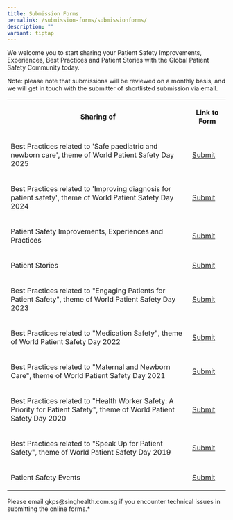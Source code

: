```yaml
---
title: Submission Forms
permalink: /submission-forms/submissionforms/
description: ""
variant: tiptap
---
```

<p>We welcome you to start sharing your Patient Safety Improvements, Experiences,
Best Practices and Patient Stories with the Global Patient Safety Community
today.</p>
<p>Note: please note that submissions will be reviewed on a monthly basis,
and we will get in touch with the submitter of shortlisted submission via
email.</p>
<table style="minWidth: 50px">
<colgroup>
<col>
<col>
</colgroup>
<tbody>
<tr>
<th rowspan="1" colspan="1">
<p>Sharing of</p>
</th>
<th rowspan="1" colspan="1">
<p>Link to Form</p>
</th>
</tr>
<tr>
<td rowspan="1" colspan="1">
<p>Best Practices related to 'Safe paediatric and newborn care', theme of
World Patient Safety Day 2025</p>
</td>
<td rowspan="1" colspan="1">
<p><a href="https://form.gov.sg/67f5eaf5ac6e19d2691a997b" rel="noopener nofollow" target="_blank">Submit</a>
</p>
</td>
</tr>
<tr>
<td rowspan="1" colspan="1">
<p>Best Practices related to 'Improving diagnosis for patient safety', theme
of World Patient Safety Day 2024</p>
</td>
<td rowspan="1" colspan="1">
<p><a href="https://form.gov.sg/666ab228e21624b30aa05075" rel="noopener nofollow" target="_blank">Submit</a>
</p>
</td>
</tr>
<tr>
<td rowspan="1" colspan="1">
<p>Patient Safety Improvements, Experiences and Practices</p>
</td>
<td rowspan="1" colspan="1">
<p><a href="https://form.gov.sg/64631e5f0fbfe400126c8e0d" rel="noopener noreferrer nofollow" target="_blank">Submit</a>
</p>
</td>
</tr>
<tr>
<td rowspan="1" colspan="1">
<p>Patient Stories</p>
</td>
<td rowspan="1" colspan="1">
<p><a href="https://form.gov.sg/64fd3b2886905700123b55d2" rel="noopener noreferrer nofollow" target="_blank">Submit</a>
</p>
</td>
</tr>
<tr>
<td rowspan="1" colspan="1">
<p>Best Practices related to "Engaging Patients for Patient Safety", theme
of World Patient Safety Day 2023</p>
</td>
<td rowspan="1" colspan="1">
<p><a href="https://form.gov.sg/645363b36101aa00118f298c" rel="noopener noreferrer nofollow" target="_blank">Submit</a>
</p>
</td>
</tr>
<tr>
<td rowspan="1" colspan="1">
<p>Best Practices related to "Medication Safety", theme of World Patient
Safety Day 2022</p>
</td>
<td rowspan="1" colspan="1">
<p><a href="https://form.gov.sg/64e447f20e024d001139dcc5" rel="noopener noreferrer nofollow" target="_blank">Submit</a>
</p>
</td>
</tr>
<tr>
<td rowspan="1" colspan="1">
<p>Best Practices related to "Maternal and Newborn Care", theme of World
Patient Safety Day 2021</p>
</td>
<td rowspan="1" colspan="1">
<p><a href="https://form.gov.sg/64e449ba3f58260013c32bb7" rel="noopener noreferrer nofollow" target="_blank">Submit</a>
</p>
</td>
</tr>
<tr>
<td rowspan="1" colspan="1">
<p>Best Practices related to "Health Worker Safety: A Priority for Patient
Safety", theme of World Patient Safety Day 2020</p>
</td>
<td rowspan="1" colspan="1">
<p><a href="https://form.gov.sg/64e44ab4c98c410011f5de95" rel="noopener noreferrer nofollow" target="_blank">Submit</a>
</p>
</td>
</tr>
<tr>
<td rowspan="1" colspan="1">
<p>Best Practices related to "Speak Up for Patient Safety", theme of World
Patient Safety Day 2019</p>
</td>
<td rowspan="1" colspan="1">
<p><a href="https://form.gov.sg/64e44b7c3f58260013c371bf" rel="noopener noreferrer nofollow" target="_blank">Submit</a>
</p>
</td>
</tr>
<tr>
<td rowspan="1" colspan="1">
<p>Patient Safety Events</p>
</td>
<td rowspan="1" colspan="1">
<p><a href="https://form.gov.sg/64536d86f7b4ae0012e5ee1f" rel="noopener noreferrer nofollow" target="_blank">Submit</a>
</p>
</td>
</tr>
</tbody>
</table>
<p>Please email gkps@singhealth.com.sg if you encounter technical issues
in submitting the online forms.*</p>